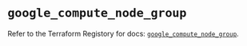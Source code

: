 # `google_compute_node_group`

Refer to the Terraform Registory for docs: [`google_compute_node_group`](https://registry.terraform.io/providers/hashicorp/google/5.1.0/docs/resources/compute_node_group).
